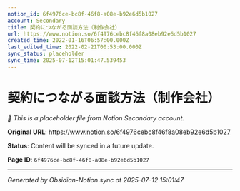 ```yaml
---
notion_id: 6f4976ce-bc8f-46f8-a08e-b92e6d5b1027
account: Secondary
title: 契約につながる面談方法（制作会社）
url: https://www.notion.so/6f4976cebc8f46f8a08eb92e6d5b1027
created_time: 2022-01-16T06:57:00.000Z
last_edited_time: 2022-02-21T00:53:00.000Z
sync_status: placeholder
sync_time: 2025-07-12T15:01:47.539453
---
```


# 契約につながる面談方法（制作会社）

*🔄 This is a placeholder file from Notion Secondary account.*

**Original URL**: https://www.notion.so/6f4976cebc8f46f8a08eb92e6d5b1027

**Status**: Content will be synced in a future update.

**Page ID**: `6f4976ce-bc8f-46f8-a08e-b92e6d5b1027`

---

*Generated by Obsidian-Notion sync at 2025-07-12 15:01:47*
